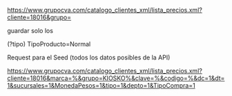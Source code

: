 https://www.grupocva.com/catalogo_clientes_xml/lista_precios.xml?cliente=18016&grupo=

guardar solo los

(?tipo) TipoProducto=Normal

Request para el Seed (todos los datos posibles de la API)

https://www.grupocva.com/catalogo_clientes_xml/lista_precios.xml?cliente=18016&marca=%&grupo=KIOSKO%&clave=%&codigo=%&dc=1&dt=1&sucursales=1&MonedaPesos=1&tipo=1&depto=1&TipoCompra=1
